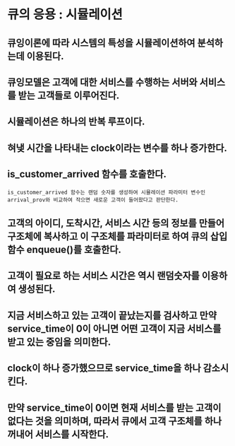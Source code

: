 # 큐의 응용 : 시뮬레이션


## 큐잉이론에 따라 시스템의 특성을 시뮬레이션하여 분석하는데 이용된다.

## 큐잉모델은 고객에 대한 서비스를 수행하는 서버와 서비스를 받는 고객들로 이루어진다.

## 시뮬레이션은 하나의 반복 루프이다.

## 혀냊 시간을 나타내는 clock이라는 변수를 하나 증가한다.

## is_customer_arrived 함수를 호출한다.
    is_customer_arrived 함수는 랜덤 숫자를 생성하여 시뮬레이션 파라미터 변수인 arrival_prov와 비교하여 작으면 새로운 고객이 들어왔다고 판단한다.

## 고객의 아이디, 도착시간, 서비스 시간 등의 정보를 만들어 구조체에 복사하고 이 구조체를 파라미터로 하여 큐의 삽입 함수 enqueue()를 호출한다.

## 고객이 필요로 하는 서비스 시간은 역시 랜덤숫자를 이용하여 생성된다.

## 지금 서비스하고 있는 고객이 끝났는지를 검사하고 만약 service_time이 0이 아니면 어떤 고객이 지금 서비스를 받고 있는 중임을 의미한다.

## clock이 하나 증가했으므로 service_time을 하나 감소시킨다.

## 만약 service_time이 0이면 현재 서비스를 받는 고객이 없다는 것을 의미하며, 따라서 큐에서 고객 구조체를 하나 꺼내어 서비스를 시작한다.